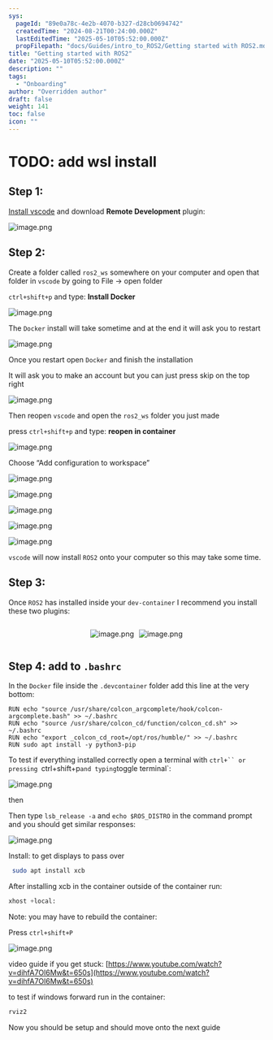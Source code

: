 ```yaml
---
sys:
  pageId: "89e0a78c-4e2b-4070-b327-d28cb0694742"
  createdTime: "2024-08-21T00:24:00.000Z"
  lastEditedTime: "2025-05-10T05:52:00.000Z"
  propFilepath: "docs/Guides/intro_to_ROS2/Getting started with ROS2.md"
title: "Getting started with ROS2"
date: "2025-05-10T05:52:00.000Z"
description: ""
tags:
  - "Onboarding"
author: "Overridden author"
draft: false
weight: 141
toc: false
icon: ""
---
```


# TODO: add wsl install

## Step 1:

[Install vscode](https://code.visualstudio.com/download) and download **Remote Development** plugin:

![image.png](https://prod-files-secure.s3.us-west-2.amazonaws.com/d518164a-d88e-44d1-a4ee-3adb3bd8bce0/efb52993-1881-4a40-b95e-6f020334f022/image.png?X-Amz-Algorithm=AWS4-HMAC-SHA256&X-Amz-Content-Sha256=UNSIGNED-PAYLOAD&X-Amz-Credential=ASIAZI2LB466V7XCHQCM%2F20250626%2Fus-west-2%2Fs3%2Faws4_request&X-Amz-Date=20250626T170828Z&X-Amz-Expires=3600&X-Amz-Security-Token=IQoJb3JpZ2luX2VjEGYaCXVzLXdlc3QtMiJHMEUCIHzQ0QFy0bhQPtxFvZ%2FJtWJBRIhl6LSlU4Q3oBgoMtEpAiEAz9hQo17HNDigOkaOuA44rK%2BTrCfJMzILAUPvzfYdDacq%2FwMIXxAAGgw2Mzc0MjMxODM4MDUiDAj5aRZ3nxhoH6fJNCrcAwTAfsvJbpRSQ6RKFng2zC8Vnz3bYOdjo1ziVHJprCrpNaSrHLcflOAdXeCqA5Izfi0%2B8j635qzN8crLCLWAvaCPA7E0VmIAcZIdJXXaxWF2TfyF1UcWA6R%2FzgrjHR617I8pbwX6ar4TqNe%2BKIS67dJsCMxS6SNYS9%2BxjvwCah7O%2B8zDTCuA376wWGI6IBaCBoYVdBa3lbvu4tt32PFGay5M44j%2FbFLR2zKGlUdI7Ew0AZnsE1J%2FBck%2B06A8l1FAwf6xoM%2FMyvnxG7%2FGO5pgFKytqQ%2F8fLV6z7li0MYwLON5tGtPhav8eSeNjgojPVMIlEHYFWEPUBpd3XSF8zLVXI69FtabWQJ0Wh%2FlTd1fVH%2BTqDsnUgpsemq86Z2iz4raIrlB5LFxAiDcy0gcG8SpWI5PPJ8QljMjyxI5%2BV1GBZcN%2F%2Bz7phNv1LJkSwGxXnxVpSOsR67UjeKKdvbzInBG2u5D6AXqV7xiKf%2FDqIa9C1QnBzDG0M0OKGS%2F4r3lwjfaUcf0L9s3Mca%2BiNiezLn%2FJBQVHX0IeHElfwF5V8uAh%2BwmpKlXr8iyI9rqi8SQZe5vT%2Bx21%2Fa9jK2EN%2BUIuMcZ%2FnbUQlOnho5DlOftTEJtJad4OgtMrJg5xK0RXr4%2FMJme9cIGOqUBeqwq2P%2FdqaEZC5xFm17ZDzP0EcgrYQ82cCv%2Bx0gvKYFnAUHBcKW8tTpHHA6Q01%2B6DHuk%2BGf%2F8RoJ3hXg9SGi8C8Vgjc3eTZrJ0YCCc93PXZxDNJ%2Ft%2FqugXIT3WrOSFQZdhM%2B0%2F5%2FE5G4dVBVBSF7zMrCOIs7rNAQ69Ru9Vbj8uOZQM1KMgydHIJsyUj4UIYFOG%2FNOFqoTLsgyfCzqB5dSEWQcghO&X-Amz-Signature=248e1bf895097cfd962a383a905a9f922e59f6f1936582c60ea8cfef47a37b49&X-Amz-SignedHeaders=host&x-amz-checksum-mode=ENABLED&x-id=GetObject)

## Step 2:

Create a folder called `ros2_ws` somewhere on your computer and open that folder in `vscode` by going to File → open folder 

`ctrl+shift+p` and type: **Install Docker**

![image.png](https://prod-files-secure.s3.us-west-2.amazonaws.com/d518164a-d88e-44d1-a4ee-3adb3bd8bce0/2269dc0e-1cd5-47ff-bceb-c04ad9b2eab0/image.png?X-Amz-Algorithm=AWS4-HMAC-SHA256&X-Amz-Content-Sha256=UNSIGNED-PAYLOAD&X-Amz-Credential=ASIAZI2LB466V7XCHQCM%2F20250626%2Fus-west-2%2Fs3%2Faws4_request&X-Amz-Date=20250626T170828Z&X-Amz-Expires=3600&X-Amz-Security-Token=IQoJb3JpZ2luX2VjEGYaCXVzLXdlc3QtMiJHMEUCIHzQ0QFy0bhQPtxFvZ%2FJtWJBRIhl6LSlU4Q3oBgoMtEpAiEAz9hQo17HNDigOkaOuA44rK%2BTrCfJMzILAUPvzfYdDacq%2FwMIXxAAGgw2Mzc0MjMxODM4MDUiDAj5aRZ3nxhoH6fJNCrcAwTAfsvJbpRSQ6RKFng2zC8Vnz3bYOdjo1ziVHJprCrpNaSrHLcflOAdXeCqA5Izfi0%2B8j635qzN8crLCLWAvaCPA7E0VmIAcZIdJXXaxWF2TfyF1UcWA6R%2FzgrjHR617I8pbwX6ar4TqNe%2BKIS67dJsCMxS6SNYS9%2BxjvwCah7O%2B8zDTCuA376wWGI6IBaCBoYVdBa3lbvu4tt32PFGay5M44j%2FbFLR2zKGlUdI7Ew0AZnsE1J%2FBck%2B06A8l1FAwf6xoM%2FMyvnxG7%2FGO5pgFKytqQ%2F8fLV6z7li0MYwLON5tGtPhav8eSeNjgojPVMIlEHYFWEPUBpd3XSF8zLVXI69FtabWQJ0Wh%2FlTd1fVH%2BTqDsnUgpsemq86Z2iz4raIrlB5LFxAiDcy0gcG8SpWI5PPJ8QljMjyxI5%2BV1GBZcN%2F%2Bz7phNv1LJkSwGxXnxVpSOsR67UjeKKdvbzInBG2u5D6AXqV7xiKf%2FDqIa9C1QnBzDG0M0OKGS%2F4r3lwjfaUcf0L9s3Mca%2BiNiezLn%2FJBQVHX0IeHElfwF5V8uAh%2BwmpKlXr8iyI9rqi8SQZe5vT%2Bx21%2Fa9jK2EN%2BUIuMcZ%2FnbUQlOnho5DlOftTEJtJad4OgtMrJg5xK0RXr4%2FMJme9cIGOqUBeqwq2P%2FdqaEZC5xFm17ZDzP0EcgrYQ82cCv%2Bx0gvKYFnAUHBcKW8tTpHHA6Q01%2B6DHuk%2BGf%2F8RoJ3hXg9SGi8C8Vgjc3eTZrJ0YCCc93PXZxDNJ%2Ft%2FqugXIT3WrOSFQZdhM%2B0%2F5%2FE5G4dVBVBSF7zMrCOIs7rNAQ69Ru9Vbj8uOZQM1KMgydHIJsyUj4UIYFOG%2FNOFqoTLsgyfCzqB5dSEWQcghO&X-Amz-Signature=192af08783bc9cc1a94e19b087c3ff84e7714abed9545b5e43f20b333ad975b1&X-Amz-SignedHeaders=host&x-amz-checksum-mode=ENABLED&x-id=GetObject)

The `Docker` install will take sometime and at the end it will ask you to restart

![image.png](https://prod-files-secure.s3.us-west-2.amazonaws.com/d518164a-d88e-44d1-a4ee-3adb3bd8bce0/ed233f78-be33-4b1f-b89c-9c346c0e961e/image.png?X-Amz-Algorithm=AWS4-HMAC-SHA256&X-Amz-Content-Sha256=UNSIGNED-PAYLOAD&X-Amz-Credential=ASIAZI2LB466V7XCHQCM%2F20250626%2Fus-west-2%2Fs3%2Faws4_request&X-Amz-Date=20250626T170828Z&X-Amz-Expires=3600&X-Amz-Security-Token=IQoJb3JpZ2luX2VjEGYaCXVzLXdlc3QtMiJHMEUCIHzQ0QFy0bhQPtxFvZ%2FJtWJBRIhl6LSlU4Q3oBgoMtEpAiEAz9hQo17HNDigOkaOuA44rK%2BTrCfJMzILAUPvzfYdDacq%2FwMIXxAAGgw2Mzc0MjMxODM4MDUiDAj5aRZ3nxhoH6fJNCrcAwTAfsvJbpRSQ6RKFng2zC8Vnz3bYOdjo1ziVHJprCrpNaSrHLcflOAdXeCqA5Izfi0%2B8j635qzN8crLCLWAvaCPA7E0VmIAcZIdJXXaxWF2TfyF1UcWA6R%2FzgrjHR617I8pbwX6ar4TqNe%2BKIS67dJsCMxS6SNYS9%2BxjvwCah7O%2B8zDTCuA376wWGI6IBaCBoYVdBa3lbvu4tt32PFGay5M44j%2FbFLR2zKGlUdI7Ew0AZnsE1J%2FBck%2B06A8l1FAwf6xoM%2FMyvnxG7%2FGO5pgFKytqQ%2F8fLV6z7li0MYwLON5tGtPhav8eSeNjgojPVMIlEHYFWEPUBpd3XSF8zLVXI69FtabWQJ0Wh%2FlTd1fVH%2BTqDsnUgpsemq86Z2iz4raIrlB5LFxAiDcy0gcG8SpWI5PPJ8QljMjyxI5%2BV1GBZcN%2F%2Bz7phNv1LJkSwGxXnxVpSOsR67UjeKKdvbzInBG2u5D6AXqV7xiKf%2FDqIa9C1QnBzDG0M0OKGS%2F4r3lwjfaUcf0L9s3Mca%2BiNiezLn%2FJBQVHX0IeHElfwF5V8uAh%2BwmpKlXr8iyI9rqi8SQZe5vT%2Bx21%2Fa9jK2EN%2BUIuMcZ%2FnbUQlOnho5DlOftTEJtJad4OgtMrJg5xK0RXr4%2FMJme9cIGOqUBeqwq2P%2FdqaEZC5xFm17ZDzP0EcgrYQ82cCv%2Bx0gvKYFnAUHBcKW8tTpHHA6Q01%2B6DHuk%2BGf%2F8RoJ3hXg9SGi8C8Vgjc3eTZrJ0YCCc93PXZxDNJ%2Ft%2FqugXIT3WrOSFQZdhM%2B0%2F5%2FE5G4dVBVBSF7zMrCOIs7rNAQ69Ru9Vbj8uOZQM1KMgydHIJsyUj4UIYFOG%2FNOFqoTLsgyfCzqB5dSEWQcghO&X-Amz-Signature=6346b188d5145c0ad0a3cda355fa66cdb4062a76290b6b97a3e5652cb015713c&X-Amz-SignedHeaders=host&x-amz-checksum-mode=ENABLED&x-id=GetObject)

Once you restart open `Docker` and finish the installation

It will ask you to make an account but you can just press skip on the top right

![image.png](https://prod-files-secure.s3.us-west-2.amazonaws.com/d518164a-d88e-44d1-a4ee-3adb3bd8bce0/21010ad9-1659-4fd9-9f59-9932a09b2a3d/image.png?X-Amz-Algorithm=AWS4-HMAC-SHA256&X-Amz-Content-Sha256=UNSIGNED-PAYLOAD&X-Amz-Credential=ASIAZI2LB466V7XCHQCM%2F20250626%2Fus-west-2%2Fs3%2Faws4_request&X-Amz-Date=20250626T170828Z&X-Amz-Expires=3600&X-Amz-Security-Token=IQoJb3JpZ2luX2VjEGYaCXVzLXdlc3QtMiJHMEUCIHzQ0QFy0bhQPtxFvZ%2FJtWJBRIhl6LSlU4Q3oBgoMtEpAiEAz9hQo17HNDigOkaOuA44rK%2BTrCfJMzILAUPvzfYdDacq%2FwMIXxAAGgw2Mzc0MjMxODM4MDUiDAj5aRZ3nxhoH6fJNCrcAwTAfsvJbpRSQ6RKFng2zC8Vnz3bYOdjo1ziVHJprCrpNaSrHLcflOAdXeCqA5Izfi0%2B8j635qzN8crLCLWAvaCPA7E0VmIAcZIdJXXaxWF2TfyF1UcWA6R%2FzgrjHR617I8pbwX6ar4TqNe%2BKIS67dJsCMxS6SNYS9%2BxjvwCah7O%2B8zDTCuA376wWGI6IBaCBoYVdBa3lbvu4tt32PFGay5M44j%2FbFLR2zKGlUdI7Ew0AZnsE1J%2FBck%2B06A8l1FAwf6xoM%2FMyvnxG7%2FGO5pgFKytqQ%2F8fLV6z7li0MYwLON5tGtPhav8eSeNjgojPVMIlEHYFWEPUBpd3XSF8zLVXI69FtabWQJ0Wh%2FlTd1fVH%2BTqDsnUgpsemq86Z2iz4raIrlB5LFxAiDcy0gcG8SpWI5PPJ8QljMjyxI5%2BV1GBZcN%2F%2Bz7phNv1LJkSwGxXnxVpSOsR67UjeKKdvbzInBG2u5D6AXqV7xiKf%2FDqIa9C1QnBzDG0M0OKGS%2F4r3lwjfaUcf0L9s3Mca%2BiNiezLn%2FJBQVHX0IeHElfwF5V8uAh%2BwmpKlXr8iyI9rqi8SQZe5vT%2Bx21%2Fa9jK2EN%2BUIuMcZ%2FnbUQlOnho5DlOftTEJtJad4OgtMrJg5xK0RXr4%2FMJme9cIGOqUBeqwq2P%2FdqaEZC5xFm17ZDzP0EcgrYQ82cCv%2Bx0gvKYFnAUHBcKW8tTpHHA6Q01%2B6DHuk%2BGf%2F8RoJ3hXg9SGi8C8Vgjc3eTZrJ0YCCc93PXZxDNJ%2Ft%2FqugXIT3WrOSFQZdhM%2B0%2F5%2FE5G4dVBVBSF7zMrCOIs7rNAQ69Ru9Vbj8uOZQM1KMgydHIJsyUj4UIYFOG%2FNOFqoTLsgyfCzqB5dSEWQcghO&X-Amz-Signature=1b72ccf204e5ca855be9826f65bb246abb0e96fd82bd464cfda09f9a730a7969&X-Amz-SignedHeaders=host&x-amz-checksum-mode=ENABLED&x-id=GetObject)

Then reopen `vscode` and open the `ros2_ws` folder you just made

press `ctrl+shift+p` and type: **reopen in container**

![image.png](https://prod-files-secure.s3.us-west-2.amazonaws.com/d518164a-d88e-44d1-a4ee-3adb3bd8bce0/4e93b8c2-41ad-488c-8095-c74205196118/image.png?X-Amz-Algorithm=AWS4-HMAC-SHA256&X-Amz-Content-Sha256=UNSIGNED-PAYLOAD&X-Amz-Credential=ASIAZI2LB466V7XCHQCM%2F20250626%2Fus-west-2%2Fs3%2Faws4_request&X-Amz-Date=20250626T170828Z&X-Amz-Expires=3600&X-Amz-Security-Token=IQoJb3JpZ2luX2VjEGYaCXVzLXdlc3QtMiJHMEUCIHzQ0QFy0bhQPtxFvZ%2FJtWJBRIhl6LSlU4Q3oBgoMtEpAiEAz9hQo17HNDigOkaOuA44rK%2BTrCfJMzILAUPvzfYdDacq%2FwMIXxAAGgw2Mzc0MjMxODM4MDUiDAj5aRZ3nxhoH6fJNCrcAwTAfsvJbpRSQ6RKFng2zC8Vnz3bYOdjo1ziVHJprCrpNaSrHLcflOAdXeCqA5Izfi0%2B8j635qzN8crLCLWAvaCPA7E0VmIAcZIdJXXaxWF2TfyF1UcWA6R%2FzgrjHR617I8pbwX6ar4TqNe%2BKIS67dJsCMxS6SNYS9%2BxjvwCah7O%2B8zDTCuA376wWGI6IBaCBoYVdBa3lbvu4tt32PFGay5M44j%2FbFLR2zKGlUdI7Ew0AZnsE1J%2FBck%2B06A8l1FAwf6xoM%2FMyvnxG7%2FGO5pgFKytqQ%2F8fLV6z7li0MYwLON5tGtPhav8eSeNjgojPVMIlEHYFWEPUBpd3XSF8zLVXI69FtabWQJ0Wh%2FlTd1fVH%2BTqDsnUgpsemq86Z2iz4raIrlB5LFxAiDcy0gcG8SpWI5PPJ8QljMjyxI5%2BV1GBZcN%2F%2Bz7phNv1LJkSwGxXnxVpSOsR67UjeKKdvbzInBG2u5D6AXqV7xiKf%2FDqIa9C1QnBzDG0M0OKGS%2F4r3lwjfaUcf0L9s3Mca%2BiNiezLn%2FJBQVHX0IeHElfwF5V8uAh%2BwmpKlXr8iyI9rqi8SQZe5vT%2Bx21%2Fa9jK2EN%2BUIuMcZ%2FnbUQlOnho5DlOftTEJtJad4OgtMrJg5xK0RXr4%2FMJme9cIGOqUBeqwq2P%2FdqaEZC5xFm17ZDzP0EcgrYQ82cCv%2Bx0gvKYFnAUHBcKW8tTpHHA6Q01%2B6DHuk%2BGf%2F8RoJ3hXg9SGi8C8Vgjc3eTZrJ0YCCc93PXZxDNJ%2Ft%2FqugXIT3WrOSFQZdhM%2B0%2F5%2FE5G4dVBVBSF7zMrCOIs7rNAQ69Ru9Vbj8uOZQM1KMgydHIJsyUj4UIYFOG%2FNOFqoTLsgyfCzqB5dSEWQcghO&X-Amz-Signature=dcaa74063e140ee3e8d88ecd50d773a712c00bce31e8242d3284d337e1bf6e15&X-Amz-SignedHeaders=host&x-amz-checksum-mode=ENABLED&x-id=GetObject)

Choose “Add configuration to workspace”

![image.png](https://prod-files-secure.s3.us-west-2.amazonaws.com/d518164a-d88e-44d1-a4ee-3adb3bd8bce0/9560b282-5060-4989-ba37-97e7b2c22476/image.png?X-Amz-Algorithm=AWS4-HMAC-SHA256&X-Amz-Content-Sha256=UNSIGNED-PAYLOAD&X-Amz-Credential=ASIAZI2LB466V7XCHQCM%2F20250626%2Fus-west-2%2Fs3%2Faws4_request&X-Amz-Date=20250626T170828Z&X-Amz-Expires=3600&X-Amz-Security-Token=IQoJb3JpZ2luX2VjEGYaCXVzLXdlc3QtMiJHMEUCIHzQ0QFy0bhQPtxFvZ%2FJtWJBRIhl6LSlU4Q3oBgoMtEpAiEAz9hQo17HNDigOkaOuA44rK%2BTrCfJMzILAUPvzfYdDacq%2FwMIXxAAGgw2Mzc0MjMxODM4MDUiDAj5aRZ3nxhoH6fJNCrcAwTAfsvJbpRSQ6RKFng2zC8Vnz3bYOdjo1ziVHJprCrpNaSrHLcflOAdXeCqA5Izfi0%2B8j635qzN8crLCLWAvaCPA7E0VmIAcZIdJXXaxWF2TfyF1UcWA6R%2FzgrjHR617I8pbwX6ar4TqNe%2BKIS67dJsCMxS6SNYS9%2BxjvwCah7O%2B8zDTCuA376wWGI6IBaCBoYVdBa3lbvu4tt32PFGay5M44j%2FbFLR2zKGlUdI7Ew0AZnsE1J%2FBck%2B06A8l1FAwf6xoM%2FMyvnxG7%2FGO5pgFKytqQ%2F8fLV6z7li0MYwLON5tGtPhav8eSeNjgojPVMIlEHYFWEPUBpd3XSF8zLVXI69FtabWQJ0Wh%2FlTd1fVH%2BTqDsnUgpsemq86Z2iz4raIrlB5LFxAiDcy0gcG8SpWI5PPJ8QljMjyxI5%2BV1GBZcN%2F%2Bz7phNv1LJkSwGxXnxVpSOsR67UjeKKdvbzInBG2u5D6AXqV7xiKf%2FDqIa9C1QnBzDG0M0OKGS%2F4r3lwjfaUcf0L9s3Mca%2BiNiezLn%2FJBQVHX0IeHElfwF5V8uAh%2BwmpKlXr8iyI9rqi8SQZe5vT%2Bx21%2Fa9jK2EN%2BUIuMcZ%2FnbUQlOnho5DlOftTEJtJad4OgtMrJg5xK0RXr4%2FMJme9cIGOqUBeqwq2P%2FdqaEZC5xFm17ZDzP0EcgrYQ82cCv%2Bx0gvKYFnAUHBcKW8tTpHHA6Q01%2B6DHuk%2BGf%2F8RoJ3hXg9SGi8C8Vgjc3eTZrJ0YCCc93PXZxDNJ%2Ft%2FqugXIT3WrOSFQZdhM%2B0%2F5%2FE5G4dVBVBSF7zMrCOIs7rNAQ69Ru9Vbj8uOZQM1KMgydHIJsyUj4UIYFOG%2FNOFqoTLsgyfCzqB5dSEWQcghO&X-Amz-Signature=a7d7e54dc56828bb396cd5396e6d5b838f022728883fdcddf53d4ac025c1f6c4&X-Amz-SignedHeaders=host&x-amz-checksum-mode=ENABLED&x-id=GetObject)

![image.png](https://prod-files-secure.s3.us-west-2.amazonaws.com/d518164a-d88e-44d1-a4ee-3adb3bd8bce0/2ee63f81-886b-48e8-a553-dc6e5eac99e4/image.png?X-Amz-Algorithm=AWS4-HMAC-SHA256&X-Amz-Content-Sha256=UNSIGNED-PAYLOAD&X-Amz-Credential=ASIAZI2LB466V7XCHQCM%2F20250626%2Fus-west-2%2Fs3%2Faws4_request&X-Amz-Date=20250626T170828Z&X-Amz-Expires=3600&X-Amz-Security-Token=IQoJb3JpZ2luX2VjEGYaCXVzLXdlc3QtMiJHMEUCIHzQ0QFy0bhQPtxFvZ%2FJtWJBRIhl6LSlU4Q3oBgoMtEpAiEAz9hQo17HNDigOkaOuA44rK%2BTrCfJMzILAUPvzfYdDacq%2FwMIXxAAGgw2Mzc0MjMxODM4MDUiDAj5aRZ3nxhoH6fJNCrcAwTAfsvJbpRSQ6RKFng2zC8Vnz3bYOdjo1ziVHJprCrpNaSrHLcflOAdXeCqA5Izfi0%2B8j635qzN8crLCLWAvaCPA7E0VmIAcZIdJXXaxWF2TfyF1UcWA6R%2FzgrjHR617I8pbwX6ar4TqNe%2BKIS67dJsCMxS6SNYS9%2BxjvwCah7O%2B8zDTCuA376wWGI6IBaCBoYVdBa3lbvu4tt32PFGay5M44j%2FbFLR2zKGlUdI7Ew0AZnsE1J%2FBck%2B06A8l1FAwf6xoM%2FMyvnxG7%2FGO5pgFKytqQ%2F8fLV6z7li0MYwLON5tGtPhav8eSeNjgojPVMIlEHYFWEPUBpd3XSF8zLVXI69FtabWQJ0Wh%2FlTd1fVH%2BTqDsnUgpsemq86Z2iz4raIrlB5LFxAiDcy0gcG8SpWI5PPJ8QljMjyxI5%2BV1GBZcN%2F%2Bz7phNv1LJkSwGxXnxVpSOsR67UjeKKdvbzInBG2u5D6AXqV7xiKf%2FDqIa9C1QnBzDG0M0OKGS%2F4r3lwjfaUcf0L9s3Mca%2BiNiezLn%2FJBQVHX0IeHElfwF5V8uAh%2BwmpKlXr8iyI9rqi8SQZe5vT%2Bx21%2Fa9jK2EN%2BUIuMcZ%2FnbUQlOnho5DlOftTEJtJad4OgtMrJg5xK0RXr4%2FMJme9cIGOqUBeqwq2P%2FdqaEZC5xFm17ZDzP0EcgrYQ82cCv%2Bx0gvKYFnAUHBcKW8tTpHHA6Q01%2B6DHuk%2BGf%2F8RoJ3hXg9SGi8C8Vgjc3eTZrJ0YCCc93PXZxDNJ%2Ft%2FqugXIT3WrOSFQZdhM%2B0%2F5%2FE5G4dVBVBSF7zMrCOIs7rNAQ69Ru9Vbj8uOZQM1KMgydHIJsyUj4UIYFOG%2FNOFqoTLsgyfCzqB5dSEWQcghO&X-Amz-Signature=de5a166e727f6cee646b245fe5a3f47e823291bf9436146534845e16294a2aa5&X-Amz-SignedHeaders=host&x-amz-checksum-mode=ENABLED&x-id=GetObject)

![image.png](https://prod-files-secure.s3.us-west-2.amazonaws.com/d518164a-d88e-44d1-a4ee-3adb3bd8bce0/ae1580b2-b048-407e-aed9-b584224a7a04/image.png?X-Amz-Algorithm=AWS4-HMAC-SHA256&X-Amz-Content-Sha256=UNSIGNED-PAYLOAD&X-Amz-Credential=ASIAZI2LB466V7XCHQCM%2F20250626%2Fus-west-2%2Fs3%2Faws4_request&X-Amz-Date=20250626T170828Z&X-Amz-Expires=3600&X-Amz-Security-Token=IQoJb3JpZ2luX2VjEGYaCXVzLXdlc3QtMiJHMEUCIHzQ0QFy0bhQPtxFvZ%2FJtWJBRIhl6LSlU4Q3oBgoMtEpAiEAz9hQo17HNDigOkaOuA44rK%2BTrCfJMzILAUPvzfYdDacq%2FwMIXxAAGgw2Mzc0MjMxODM4MDUiDAj5aRZ3nxhoH6fJNCrcAwTAfsvJbpRSQ6RKFng2zC8Vnz3bYOdjo1ziVHJprCrpNaSrHLcflOAdXeCqA5Izfi0%2B8j635qzN8crLCLWAvaCPA7E0VmIAcZIdJXXaxWF2TfyF1UcWA6R%2FzgrjHR617I8pbwX6ar4TqNe%2BKIS67dJsCMxS6SNYS9%2BxjvwCah7O%2B8zDTCuA376wWGI6IBaCBoYVdBa3lbvu4tt32PFGay5M44j%2FbFLR2zKGlUdI7Ew0AZnsE1J%2FBck%2B06A8l1FAwf6xoM%2FMyvnxG7%2FGO5pgFKytqQ%2F8fLV6z7li0MYwLON5tGtPhav8eSeNjgojPVMIlEHYFWEPUBpd3XSF8zLVXI69FtabWQJ0Wh%2FlTd1fVH%2BTqDsnUgpsemq86Z2iz4raIrlB5LFxAiDcy0gcG8SpWI5PPJ8QljMjyxI5%2BV1GBZcN%2F%2Bz7phNv1LJkSwGxXnxVpSOsR67UjeKKdvbzInBG2u5D6AXqV7xiKf%2FDqIa9C1QnBzDG0M0OKGS%2F4r3lwjfaUcf0L9s3Mca%2BiNiezLn%2FJBQVHX0IeHElfwF5V8uAh%2BwmpKlXr8iyI9rqi8SQZe5vT%2Bx21%2Fa9jK2EN%2BUIuMcZ%2FnbUQlOnho5DlOftTEJtJad4OgtMrJg5xK0RXr4%2FMJme9cIGOqUBeqwq2P%2FdqaEZC5xFm17ZDzP0EcgrYQ82cCv%2Bx0gvKYFnAUHBcKW8tTpHHA6Q01%2B6DHuk%2BGf%2F8RoJ3hXg9SGi8C8Vgjc3eTZrJ0YCCc93PXZxDNJ%2Ft%2FqugXIT3WrOSFQZdhM%2B0%2F5%2FE5G4dVBVBSF7zMrCOIs7rNAQ69Ru9Vbj8uOZQM1KMgydHIJsyUj4UIYFOG%2FNOFqoTLsgyfCzqB5dSEWQcghO&X-Amz-Signature=fbc6d4665d460abbde70ff814853770d65497bed7233015ffcf764005edf5c0a&X-Amz-SignedHeaders=host&x-amz-checksum-mode=ENABLED&x-id=GetObject)

![image.png](https://prod-files-secure.s3.us-west-2.amazonaws.com/d518164a-d88e-44d1-a4ee-3adb3bd8bce0/53255b28-f75e-430f-b9e3-c0ac8577e42b/image.png?X-Amz-Algorithm=AWS4-HMAC-SHA256&X-Amz-Content-Sha256=UNSIGNED-PAYLOAD&X-Amz-Credential=ASIAZI2LB466V7XCHQCM%2F20250626%2Fus-west-2%2Fs3%2Faws4_request&X-Amz-Date=20250626T170828Z&X-Amz-Expires=3600&X-Amz-Security-Token=IQoJb3JpZ2luX2VjEGYaCXVzLXdlc3QtMiJHMEUCIHzQ0QFy0bhQPtxFvZ%2FJtWJBRIhl6LSlU4Q3oBgoMtEpAiEAz9hQo17HNDigOkaOuA44rK%2BTrCfJMzILAUPvzfYdDacq%2FwMIXxAAGgw2Mzc0MjMxODM4MDUiDAj5aRZ3nxhoH6fJNCrcAwTAfsvJbpRSQ6RKFng2zC8Vnz3bYOdjo1ziVHJprCrpNaSrHLcflOAdXeCqA5Izfi0%2B8j635qzN8crLCLWAvaCPA7E0VmIAcZIdJXXaxWF2TfyF1UcWA6R%2FzgrjHR617I8pbwX6ar4TqNe%2BKIS67dJsCMxS6SNYS9%2BxjvwCah7O%2B8zDTCuA376wWGI6IBaCBoYVdBa3lbvu4tt32PFGay5M44j%2FbFLR2zKGlUdI7Ew0AZnsE1J%2FBck%2B06A8l1FAwf6xoM%2FMyvnxG7%2FGO5pgFKytqQ%2F8fLV6z7li0MYwLON5tGtPhav8eSeNjgojPVMIlEHYFWEPUBpd3XSF8zLVXI69FtabWQJ0Wh%2FlTd1fVH%2BTqDsnUgpsemq86Z2iz4raIrlB5LFxAiDcy0gcG8SpWI5PPJ8QljMjyxI5%2BV1GBZcN%2F%2Bz7phNv1LJkSwGxXnxVpSOsR67UjeKKdvbzInBG2u5D6AXqV7xiKf%2FDqIa9C1QnBzDG0M0OKGS%2F4r3lwjfaUcf0L9s3Mca%2BiNiezLn%2FJBQVHX0IeHElfwF5V8uAh%2BwmpKlXr8iyI9rqi8SQZe5vT%2Bx21%2Fa9jK2EN%2BUIuMcZ%2FnbUQlOnho5DlOftTEJtJad4OgtMrJg5xK0RXr4%2FMJme9cIGOqUBeqwq2P%2FdqaEZC5xFm17ZDzP0EcgrYQ82cCv%2Bx0gvKYFnAUHBcKW8tTpHHA6Q01%2B6DHuk%2BGf%2F8RoJ3hXg9SGi8C8Vgjc3eTZrJ0YCCc93PXZxDNJ%2Ft%2FqugXIT3WrOSFQZdhM%2B0%2F5%2FE5G4dVBVBSF7zMrCOIs7rNAQ69Ru9Vbj8uOZQM1KMgydHIJsyUj4UIYFOG%2FNOFqoTLsgyfCzqB5dSEWQcghO&X-Amz-Signature=09e853dcecdb6cb5803146f3181489683996b70d35a343244006ee4ecc32fd1f&X-Amz-SignedHeaders=host&x-amz-checksum-mode=ENABLED&x-id=GetObject)

![image.png](https://prod-files-secure.s3.us-west-2.amazonaws.com/d518164a-d88e-44d1-a4ee-3adb3bd8bce0/7c562767-5af9-4ffb-97d1-327bcdf4ee00/image.png?X-Amz-Algorithm=AWS4-HMAC-SHA256&X-Amz-Content-Sha256=UNSIGNED-PAYLOAD&X-Amz-Credential=ASIAZI2LB466V7XCHQCM%2F20250626%2Fus-west-2%2Fs3%2Faws4_request&X-Amz-Date=20250626T170828Z&X-Amz-Expires=3600&X-Amz-Security-Token=IQoJb3JpZ2luX2VjEGYaCXVzLXdlc3QtMiJHMEUCIHzQ0QFy0bhQPtxFvZ%2FJtWJBRIhl6LSlU4Q3oBgoMtEpAiEAz9hQo17HNDigOkaOuA44rK%2BTrCfJMzILAUPvzfYdDacq%2FwMIXxAAGgw2Mzc0MjMxODM4MDUiDAj5aRZ3nxhoH6fJNCrcAwTAfsvJbpRSQ6RKFng2zC8Vnz3bYOdjo1ziVHJprCrpNaSrHLcflOAdXeCqA5Izfi0%2B8j635qzN8crLCLWAvaCPA7E0VmIAcZIdJXXaxWF2TfyF1UcWA6R%2FzgrjHR617I8pbwX6ar4TqNe%2BKIS67dJsCMxS6SNYS9%2BxjvwCah7O%2B8zDTCuA376wWGI6IBaCBoYVdBa3lbvu4tt32PFGay5M44j%2FbFLR2zKGlUdI7Ew0AZnsE1J%2FBck%2B06A8l1FAwf6xoM%2FMyvnxG7%2FGO5pgFKytqQ%2F8fLV6z7li0MYwLON5tGtPhav8eSeNjgojPVMIlEHYFWEPUBpd3XSF8zLVXI69FtabWQJ0Wh%2FlTd1fVH%2BTqDsnUgpsemq86Z2iz4raIrlB5LFxAiDcy0gcG8SpWI5PPJ8QljMjyxI5%2BV1GBZcN%2F%2Bz7phNv1LJkSwGxXnxVpSOsR67UjeKKdvbzInBG2u5D6AXqV7xiKf%2FDqIa9C1QnBzDG0M0OKGS%2F4r3lwjfaUcf0L9s3Mca%2BiNiezLn%2FJBQVHX0IeHElfwF5V8uAh%2BwmpKlXr8iyI9rqi8SQZe5vT%2Bx21%2Fa9jK2EN%2BUIuMcZ%2FnbUQlOnho5DlOftTEJtJad4OgtMrJg5xK0RXr4%2FMJme9cIGOqUBeqwq2P%2FdqaEZC5xFm17ZDzP0EcgrYQ82cCv%2Bx0gvKYFnAUHBcKW8tTpHHA6Q01%2B6DHuk%2BGf%2F8RoJ3hXg9SGi8C8Vgjc3eTZrJ0YCCc93PXZxDNJ%2Ft%2FqugXIT3WrOSFQZdhM%2B0%2F5%2FE5G4dVBVBSF7zMrCOIs7rNAQ69Ru9Vbj8uOZQM1KMgydHIJsyUj4UIYFOG%2FNOFqoTLsgyfCzqB5dSEWQcghO&X-Amz-Signature=95e8a19679b18bf6fa30864d938927a81a4a67f08867899c0dcf994909e0ad2e&X-Amz-SignedHeaders=host&x-amz-checksum-mode=ENABLED&x-id=GetObject)

`vscode` will now install `ROS2` onto your computer so this may take some time.

## Step 3:

Once `ROS2` has installed inside your `dev-container` I recommend you install these two plugins:

<div style="display: flex;flex-direction: row; column-gap:10px; max-width: 630px;justify-content: center;">
<div>

![image.png](https://prod-files-secure.s3.us-west-2.amazonaws.com/d518164a-d88e-44d1-a4ee-3adb3bd8bce0/3fc3d550-5a54-4ba1-ba6b-faa01cdb7369/image.png?X-Amz-Algorithm=AWS4-HMAC-SHA256&X-Amz-Content-Sha256=UNSIGNED-PAYLOAD&X-Amz-Credential=ASIAZI2LB466ZCPHV73P%2F20250626%2Fus-west-2%2Fs3%2Faws4_request&X-Amz-Date=20250626T170830Z&X-Amz-Expires=3600&X-Amz-Security-Token=IQoJb3JpZ2luX2VjEGYaCXVzLXdlc3QtMiJHMEUCIQD1kJ2LY43w2DxvIC28v3dsc3SqDZyYdQCtXclLPIHyywIgZBhWadzeAW%2BZQf3CzPB26K00bqmiUThXjAd%2BUzMsN6gq%2FwMIXxAAGgw2Mzc0MjMxODM4MDUiDNTYFRoPbpHDf0NfKircA7S57jsWiCK2e4mrC06589g3iop8gVaNNoBLj2y%2BhAXH05Xb39j1R7TYH66wEElLZSjwTAGKOQy8d4zs5Pw5J1JvFeRE%2BwrGVLP0ptX%2BLn2EGNdgq0siISJL%2BZfGjFQJsN2PK2dqBDO3RHDQZjYNmm9wZ3KRct3DycygkumOYhS6gpjUokv%2FBvLJmk16SkcLMTty6zxnMLLVDu63pbgGQKCsczRj8O4uaNPsYqkMck0D38NCq%2FwFsO527SOy5VX12%2BFwEaV9fml20qSbr%2FPLwK9A99jD%2FVmiMJ7uObYsnZqrOn%2B1sIdeDQ3rNHS%2FR%2Fmw7bpc%2Ff8ZNKexMSg6eTiOyL90ucc24XjxICSj%2FFalCyRs76hzcZgFvciIs2CpyvPYrVTgCC%2B0PzHJVCCWMS1E6I09fTJsNy0S4qSpqhoe9n5IsuvQBpPXrawrcMKdCrA7NkzUv%2FaYSn78t9r%2FV8nv1gIQ6EYGXG%2FYN9jhdZv7UsUxBkZc%2B9R2pP2lgnA2gWd4Qza5yTjknEFXjQjnJ7mkJmccPFQuFJbqw2eS2S9Wy9GTNkRTgVJn0YOF4G6JSdsX4FIOhcLujnlgQsYfJsFWWUZMxbK2i7Tgi%2Bah%2FePLW6HpWxdSJBD8wRZ3U34%2BMIuc9cIGOqUB0oTAaSA4pamjyPmObzomMWwP5H5WmpikJKgUejZVrbtPkcHFSPuyGzTxa4Cak1FH%2FNskAHze9gGeFs3gGdz18yPopNsDSjd1MfQxeHxelYDAdQ9rySMo9S6g18P97LvO62EroGRehkq5bqg16Pxa%2FfoJj6TUgvzrHLRKcqdv8xK9c9G0Okf5DZkdPTgPd8zuxmw2bGYyzj8QgXp12KJf4g5n0Sbp&X-Amz-Signature=4d7c381290a28c2cfd74b423aacee8b26009c1bd78c44fd394f8854449ba2aad&X-Amz-SignedHeaders=host&x-amz-checksum-mode=ENABLED&x-id=GetObject)

</div>
<div>

![image.png](https://prod-files-secure.s3.us-west-2.amazonaws.com/d518164a-d88e-44d1-a4ee-3adb3bd8bce0/d994cc66-13c2-4093-a5a3-f84cf4601a82/image.png?X-Amz-Algorithm=AWS4-HMAC-SHA256&X-Amz-Content-Sha256=UNSIGNED-PAYLOAD&X-Amz-Credential=ASIAZI2LB466T2JQQZHE%2F20250626%2Fus-west-2%2Fs3%2Faws4_request&X-Amz-Date=20250626T170830Z&X-Amz-Expires=3600&X-Amz-Security-Token=IQoJb3JpZ2luX2VjEGYaCXVzLXdlc3QtMiJIMEYCIQCkcNkVfvfKKTDYJnIiXb%2Bz8E6auSROW29AiqUvJYj1lwIhAPNcNdyVIbH%2BXx3fV64I58cvHd3k79VD52mcXEhy7EFBKv8DCF8QABoMNjM3NDIzMTgzODA1IgxrxNYTgsU41urgcQMq3AM0SgpijnowiRCUo3negbysgQE9TNSN1fBo%2Bx4P6kst36j6tUeaRF4ZGJz8yiQolwxp%2F4%2BqanMdoceIxFsTJjxyRcV4GuFTAcKa6AwuAeIWUbSJpGIH6%2Fwe5gvezu4MJg4AMHYxYL%2BF7EdKYgShjVpP5uZ2X5fIdRzMrPgrqp4z6Zt4oahs3OmigRpw%2BckuIvEqMdgZvfbvc%2Bl8Tx7feIickWBwHS4kKYszTP1UNiCh1%2B5G5pUS5zVuzAUQVr2whnQ35cSFL1lsSuQlV2%2B7HZBbggZSBXGOgPYmcnXU7j0adgDb5ekhHEJPNtnMHqa0tHFDnOXxgsnGjGGt3%2Bx4519Olj0TMTytijhjacM%2B%2BcsGQPwhna9wjdM3OxjICIHWgrBdUN5HfLisLFm67J4NiCXyZ2x8wniOUy8MVOCqlYtPdLy5UJ%2BaqHTSJNBdn1gu82cGXdCNoS7WQ1OAcPmTV3ZPy1RRG3OvwokJrTmg%2FfJo%2BwyodVteDtY%2BSgX3WLbsuhVvlMiiLmOvBQklouPjUioK15somfAP3pS0li003o%2F2WDeoT%2Begs2zsppUoi2QG4LOcH5unWqLxU0Dj48XUbKzJ03FCWUZzDP74kp5m28Ah0DWe9pCKP%2BXUtRBOujCAnvXCBjqkATffu1j7uYFtIcsIif0eWGyVCzfBXGDLM%2BZpkylumdEsD%2BBNgbo8HHZX0vYFSbXMRF4K1D%2BQjA14PD93xZAsYoxH%2BO0sOlkF%2FqHrkIEFp%2Bdzw4RuPIWgslEr4QApm2XbYYZhkVoJNfP4CP0sUiArGRGjdoTU7fKCA9VH7XoLf4xGbZSYzazGGV5Zy%2FtJfQ96GveMsmNM0kiRG55GWpvFfJADVsRL&X-Amz-Signature=30d6a46bc94b77ada62c67c58ed8cb0a33fd4c8c1d7887a245a54eb42f5759e8&X-Amz-SignedHeaders=host&x-amz-checksum-mode=ENABLED&x-id=GetObject)

</div>
</div>

## Step 4: add to `.bashrc`

In the `Docker` file inside the `.devcontainer` folder add this line at the very bottom: 

```docker
RUN echo "source /usr/share/colcon_argcomplete/hook/colcon-argcomplete.bash" >> ~/.bashrc
RUN echo "source /usr/share/colcon_cd/function/colcon_cd.sh" >> ~/.bashrc
RUN echo "export _colcon_cd_root=/opt/ros/humble/" >> ~/.bashrc
RUN sudo apt install -y python3-pip 
```

To test if everything installed correctly open a terminal with `ctrl+`` or pressing `ctrl+shift+p` and typing `toggle terminal`:

![image.png](https://prod-files-secure.s3.us-west-2.amazonaws.com/d518164a-d88e-44d1-a4ee-3adb3bd8bce0/6a4943d8-b04e-4c02-9a58-775f3384d1a5/image.png?X-Amz-Algorithm=AWS4-HMAC-SHA256&X-Amz-Content-Sha256=UNSIGNED-PAYLOAD&X-Amz-Credential=ASIAZI2LB466V7XCHQCM%2F20250626%2Fus-west-2%2Fs3%2Faws4_request&X-Amz-Date=20250626T170828Z&X-Amz-Expires=3600&X-Amz-Security-Token=IQoJb3JpZ2luX2VjEGYaCXVzLXdlc3QtMiJHMEUCIHzQ0QFy0bhQPtxFvZ%2FJtWJBRIhl6LSlU4Q3oBgoMtEpAiEAz9hQo17HNDigOkaOuA44rK%2BTrCfJMzILAUPvzfYdDacq%2FwMIXxAAGgw2Mzc0MjMxODM4MDUiDAj5aRZ3nxhoH6fJNCrcAwTAfsvJbpRSQ6RKFng2zC8Vnz3bYOdjo1ziVHJprCrpNaSrHLcflOAdXeCqA5Izfi0%2B8j635qzN8crLCLWAvaCPA7E0VmIAcZIdJXXaxWF2TfyF1UcWA6R%2FzgrjHR617I8pbwX6ar4TqNe%2BKIS67dJsCMxS6SNYS9%2BxjvwCah7O%2B8zDTCuA376wWGI6IBaCBoYVdBa3lbvu4tt32PFGay5M44j%2FbFLR2zKGlUdI7Ew0AZnsE1J%2FBck%2B06A8l1FAwf6xoM%2FMyvnxG7%2FGO5pgFKytqQ%2F8fLV6z7li0MYwLON5tGtPhav8eSeNjgojPVMIlEHYFWEPUBpd3XSF8zLVXI69FtabWQJ0Wh%2FlTd1fVH%2BTqDsnUgpsemq86Z2iz4raIrlB5LFxAiDcy0gcG8SpWI5PPJ8QljMjyxI5%2BV1GBZcN%2F%2Bz7phNv1LJkSwGxXnxVpSOsR67UjeKKdvbzInBG2u5D6AXqV7xiKf%2FDqIa9C1QnBzDG0M0OKGS%2F4r3lwjfaUcf0L9s3Mca%2BiNiezLn%2FJBQVHX0IeHElfwF5V8uAh%2BwmpKlXr8iyI9rqi8SQZe5vT%2Bx21%2Fa9jK2EN%2BUIuMcZ%2FnbUQlOnho5DlOftTEJtJad4OgtMrJg5xK0RXr4%2FMJme9cIGOqUBeqwq2P%2FdqaEZC5xFm17ZDzP0EcgrYQ82cCv%2Bx0gvKYFnAUHBcKW8tTpHHA6Q01%2B6DHuk%2BGf%2F8RoJ3hXg9SGi8C8Vgjc3eTZrJ0YCCc93PXZxDNJ%2Ft%2FqugXIT3WrOSFQZdhM%2B0%2F5%2FE5G4dVBVBSF7zMrCOIs7rNAQ69Ru9Vbj8uOZQM1KMgydHIJsyUj4UIYFOG%2FNOFqoTLsgyfCzqB5dSEWQcghO&X-Amz-Signature=595344d51d8640c14698836d10d43180c950d25a3d835cd9ce8fb235edf5ddb8&X-Amz-SignedHeaders=host&x-amz-checksum-mode=ENABLED&x-id=GetObject)

then 

Then type `lsb_release -a` and `echo $ROS_DISTRO` in the command prompt and you should get similar responses:

![image.png](https://prod-files-secure.s3.us-west-2.amazonaws.com/d518164a-d88e-44d1-a4ee-3adb3bd8bce0/3e635dec-a805-4e85-8b9e-d000e5b71a4e/image.png?X-Amz-Algorithm=AWS4-HMAC-SHA256&X-Amz-Content-Sha256=UNSIGNED-PAYLOAD&X-Amz-Credential=ASIAZI2LB466V7XCHQCM%2F20250626%2Fus-west-2%2Fs3%2Faws4_request&X-Amz-Date=20250626T170828Z&X-Amz-Expires=3600&X-Amz-Security-Token=IQoJb3JpZ2luX2VjEGYaCXVzLXdlc3QtMiJHMEUCIHzQ0QFy0bhQPtxFvZ%2FJtWJBRIhl6LSlU4Q3oBgoMtEpAiEAz9hQo17HNDigOkaOuA44rK%2BTrCfJMzILAUPvzfYdDacq%2FwMIXxAAGgw2Mzc0MjMxODM4MDUiDAj5aRZ3nxhoH6fJNCrcAwTAfsvJbpRSQ6RKFng2zC8Vnz3bYOdjo1ziVHJprCrpNaSrHLcflOAdXeCqA5Izfi0%2B8j635qzN8crLCLWAvaCPA7E0VmIAcZIdJXXaxWF2TfyF1UcWA6R%2FzgrjHR617I8pbwX6ar4TqNe%2BKIS67dJsCMxS6SNYS9%2BxjvwCah7O%2B8zDTCuA376wWGI6IBaCBoYVdBa3lbvu4tt32PFGay5M44j%2FbFLR2zKGlUdI7Ew0AZnsE1J%2FBck%2B06A8l1FAwf6xoM%2FMyvnxG7%2FGO5pgFKytqQ%2F8fLV6z7li0MYwLON5tGtPhav8eSeNjgojPVMIlEHYFWEPUBpd3XSF8zLVXI69FtabWQJ0Wh%2FlTd1fVH%2BTqDsnUgpsemq86Z2iz4raIrlB5LFxAiDcy0gcG8SpWI5PPJ8QljMjyxI5%2BV1GBZcN%2F%2Bz7phNv1LJkSwGxXnxVpSOsR67UjeKKdvbzInBG2u5D6AXqV7xiKf%2FDqIa9C1QnBzDG0M0OKGS%2F4r3lwjfaUcf0L9s3Mca%2BiNiezLn%2FJBQVHX0IeHElfwF5V8uAh%2BwmpKlXr8iyI9rqi8SQZe5vT%2Bx21%2Fa9jK2EN%2BUIuMcZ%2FnbUQlOnho5DlOftTEJtJad4OgtMrJg5xK0RXr4%2FMJme9cIGOqUBeqwq2P%2FdqaEZC5xFm17ZDzP0EcgrYQ82cCv%2Bx0gvKYFnAUHBcKW8tTpHHA6Q01%2B6DHuk%2BGf%2F8RoJ3hXg9SGi8C8Vgjc3eTZrJ0YCCc93PXZxDNJ%2Ft%2FqugXIT3WrOSFQZdhM%2B0%2F5%2FE5G4dVBVBSF7zMrCOIs7rNAQ69Ru9Vbj8uOZQM1KMgydHIJsyUj4UIYFOG%2FNOFqoTLsgyfCzqB5dSEWQcghO&X-Amz-Signature=8777404ade8b325f1102d60ceaa3b4f4f6dc358d3ab1587d1e667343eb844a9b&X-Amz-SignedHeaders=host&x-amz-checksum-mode=ENABLED&x-id=GetObject)

Install:  to get displays to pass over

```bash
 sudo apt install xcb
```

After installing xcb in the container outside of the container run:

```python
xhost +local:
```

Note: you may have to rebuild the container:

Press `ctrl+shift+P`

![image.png](https://prod-files-secure.s3.us-west-2.amazonaws.com/d518164a-d88e-44d1-a4ee-3adb3bd8bce0/6c2be660-2618-4c38-9c26-53554f7a0b7b/image.png?X-Amz-Algorithm=AWS4-HMAC-SHA256&X-Amz-Content-Sha256=UNSIGNED-PAYLOAD&X-Amz-Credential=ASIAZI2LB466V7XCHQCM%2F20250626%2Fus-west-2%2Fs3%2Faws4_request&X-Amz-Date=20250626T170828Z&X-Amz-Expires=3600&X-Amz-Security-Token=IQoJb3JpZ2luX2VjEGYaCXVzLXdlc3QtMiJHMEUCIHzQ0QFy0bhQPtxFvZ%2FJtWJBRIhl6LSlU4Q3oBgoMtEpAiEAz9hQo17HNDigOkaOuA44rK%2BTrCfJMzILAUPvzfYdDacq%2FwMIXxAAGgw2Mzc0MjMxODM4MDUiDAj5aRZ3nxhoH6fJNCrcAwTAfsvJbpRSQ6RKFng2zC8Vnz3bYOdjo1ziVHJprCrpNaSrHLcflOAdXeCqA5Izfi0%2B8j635qzN8crLCLWAvaCPA7E0VmIAcZIdJXXaxWF2TfyF1UcWA6R%2FzgrjHR617I8pbwX6ar4TqNe%2BKIS67dJsCMxS6SNYS9%2BxjvwCah7O%2B8zDTCuA376wWGI6IBaCBoYVdBa3lbvu4tt32PFGay5M44j%2FbFLR2zKGlUdI7Ew0AZnsE1J%2FBck%2B06A8l1FAwf6xoM%2FMyvnxG7%2FGO5pgFKytqQ%2F8fLV6z7li0MYwLON5tGtPhav8eSeNjgojPVMIlEHYFWEPUBpd3XSF8zLVXI69FtabWQJ0Wh%2FlTd1fVH%2BTqDsnUgpsemq86Z2iz4raIrlB5LFxAiDcy0gcG8SpWI5PPJ8QljMjyxI5%2BV1GBZcN%2F%2Bz7phNv1LJkSwGxXnxVpSOsR67UjeKKdvbzInBG2u5D6AXqV7xiKf%2FDqIa9C1QnBzDG0M0OKGS%2F4r3lwjfaUcf0L9s3Mca%2BiNiezLn%2FJBQVHX0IeHElfwF5V8uAh%2BwmpKlXr8iyI9rqi8SQZe5vT%2Bx21%2Fa9jK2EN%2BUIuMcZ%2FnbUQlOnho5DlOftTEJtJad4OgtMrJg5xK0RXr4%2FMJme9cIGOqUBeqwq2P%2FdqaEZC5xFm17ZDzP0EcgrYQ82cCv%2Bx0gvKYFnAUHBcKW8tTpHHA6Q01%2B6DHuk%2BGf%2F8RoJ3hXg9SGi8C8Vgjc3eTZrJ0YCCc93PXZxDNJ%2Ft%2FqugXIT3WrOSFQZdhM%2B0%2F5%2FE5G4dVBVBSF7zMrCOIs7rNAQ69Ru9Vbj8uOZQM1KMgydHIJsyUj4UIYFOG%2FNOFqoTLsgyfCzqB5dSEWQcghO&X-Amz-Signature=86efb9c893f5798a7b4c25bc8b4b826874442e8a0a8abf07226c582eccd02745&X-Amz-SignedHeaders=host&x-amz-checksum-mode=ENABLED&x-id=GetObject)

video guide if you get stuck: [https://www.youtube.com/watch?v=dihfA7Ol6Mw&t=650s](https://www.youtube.com/watch?v=dihfA7Ol6Mw&t=650s)

to test if windows forward run in the container:

```bash
rviz2
```

Now you should be setup and should move onto the next guide 
